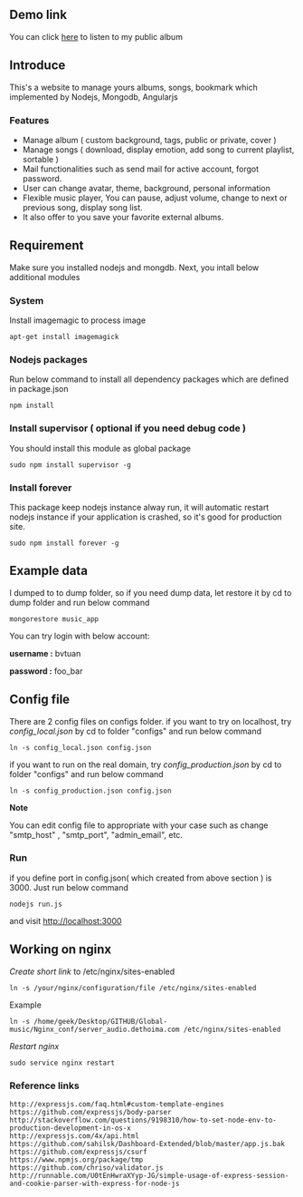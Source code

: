 
## Demo link

You can click [here](http://audio.dethoima.com/album/pop-and-country) to listen to my  public album

## Introduce

This's a website to manage yours albums, songs, bookmark which implemented by Nodejs, Mongodb, Angularjs

### Features

- Manage album ( custom background, tags, public or private, cover )
- Manage songs ( download, display emotion, add song to current playlist, sortable )
- Mail functionalities such as send mail for active account, forgot password.
- User can change avatar, theme, background, personal information
- Flexible music player, You can pause, adjust volume, change to next or previous song, display song list.
- It also offer to you save your favorite external albums.

## Requirement

Make sure you installed nodejs and mongdb. Next, you intall below additional modules

### System


Install imagemagic to process image

```
apt-get install imagemagick
```

### Nodejs packages

Run below command to install all dependency packages which are defined in package.json

```
npm install
```

### Install supervisor ( optional if you need debug code )

You should install this module as global package

```
sudo npm install supervisor -g
```

### Install forever

This package keep nodejs instance alway run, it will automatic restart nodejs instance if your application is crashed, so it's good for production site.

```
sudo npm install forever -g
```

## Example data
I dumped to to dump folder, so if you need dump data, let restore it by cd to dump folder and run below command

```
mongorestore music_app
```

You can try login with below account:

**username :** bvtuan

**password :** foo_bar

## Config file

There are 2 config files on configs folder. 
if you want to try on localhost, try *config_local.json* by cd to folder "configs" and run below command

```
ln -s config_local.json config.json
```

if you want to run on the real domain, try *config_production.json* by cd to folder "configs" and run below command
```
ln -s config_production.json config.json
```

**Note** 

You can edit config file to appropriate with your case such as change "smtp_host" , "smtp_port", "admin_email", etc.

### Run
if you define port in config.json( which created from above section ) is 3000. Just run below command

```
nodejs run.js
```

and visit [http://localhost:3000](http://localhost:3000)

## Working on nginx

*Create short link* to /etc/nginx/sites-enabled

```
ln -s /your/nginx/configuration/file /etc/nginx/sites-enabled
```

Example 

```
ln -s /home/geek/Desktop/GITHUB/Global-music/Nginx_conf/server_audio.dethoima.com /etc/nginx/sites-enabled
```

*Restart nginx*

```
sudo service nginx restart
```

### Reference links

```
http://expressjs.com/faq.html#custom-template-engines
https://github.com/expressjs/body-parser
http://stackoverflow.com/questions/9198310/how-to-set-node-env-to-production-development-in-os-x
http://expressjs.com/4x/api.html
https://github.com/sahilsk/Dashboard-Extended/blob/master/app.js.bak
https://github.com/expressjs/csurf
https://www.npmjs.org/package/tmp
https://github.com/chriso/validator.js
http://runnable.com/U0tEnHwraXYyp-JG/simple-usage-of-express-session-and-cookie-parser-with-express-for-node-js
```